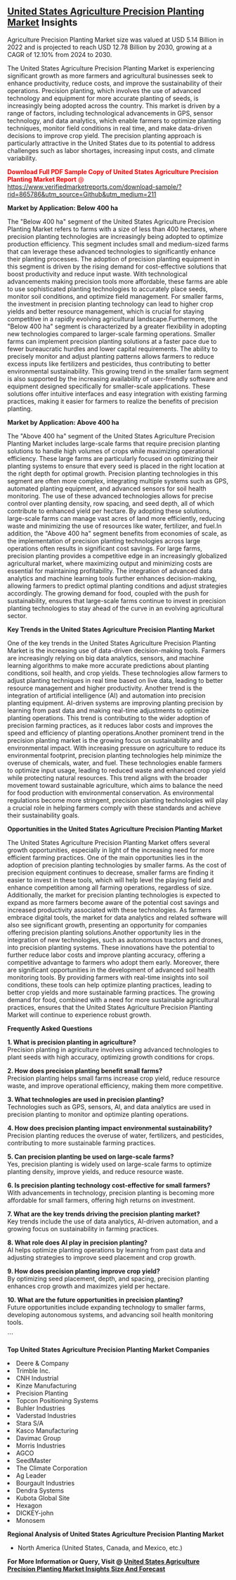 <h2><a href="https://www.verifiedmarketreports.com/download-sample/?rid=865786&amp;utm_source=Github&amp;utm_medium=211" target="_blank">United States Agriculture Precision Planting Market</a> Insights</h2><p>Agriculture Precision Planting Market size was valued at USD 5.14 Billion in 2022 and is projected to reach USD 12.78 Billion by 2030, growing at a CAGR of 12.10% from 2024 to 2030.</p><p><p>The United States Agriculture Precision Planting Market is experiencing significant growth as more farmers and agricultural businesses seek to enhance productivity, reduce costs, and improve the sustainability of their operations. Precision planting, which involves the use of advanced technology and equipment for more accurate planting of seeds, is increasingly being adopted across the country. This market is driven by a range of factors, including technological advancements in GPS, sensor technology, and data analytics, which enable farmers to optimize planting techniques, monitor field conditions in real time, and make data-driven decisions to improve crop yield. The precision planting approach is particularly attractive in the United States due to its potential to address challenges such as labor shortages, increasing input costs, and climate variability.<p><span class=""><span style="color: #ff0000;"><strong>Download Full PDF Sample Copy of United States Agriculture Precision Planting Market Report</strong> @ </span><a href="https://www.verifiedmarketreports.com/download-sample/?rid=865786&amp;utm_source=Github&amp;utm_medium=211" target="_blank">https://www.verifiedmarketreports.com/download-sample/?rid=865786&amp;utm_source=Github&amp;utm_medium=211</a></span></p></p><p><strong>Market by Application: Below 400 ha</strong></p><p>The "Below 400 ha" segment of the United States Agriculture Precision Planting Market refers to farms with a size of less than 400 hectares, where precision planting technologies are increasingly being adopted to optimize production efficiency. This segment includes small and medium-sized farms that can leverage these advanced technologies to significantly enhance their planting processes. The adoption of precision planting equipment in this segment is driven by the rising demand for cost-effective solutions that boost productivity and reduce input waste. With technological advancements making precision tools more affordable, these farms are able to use sophisticated planting technologies to accurately place seeds, monitor soil conditions, and optimize field management. For smaller farms, the investment in precision planting technology can lead to higher crop yields and better resource management, which is crucial for staying competitive in a rapidly evolving agricultural landscape.Furthermore, the "Below 400 ha" segment is characterized by a greater flexibility in adopting new technologies compared to larger-scale farming operations. Smaller farms can implement precision planting solutions at a faster pace due to fewer bureaucratic hurdles and lower capital requirements. The ability to precisely monitor and adjust planting patterns allows farmers to reduce excess inputs like fertilizers and pesticides, thus contributing to better environmental sustainability. This growing trend in the smaller farm segment is also supported by the increasing availability of user-friendly software and equipment designed specifically for smaller-scale applications. These solutions offer intuitive interfaces and easy integration with existing farming practices, making it easier for farmers to realize the benefits of precision planting.<p><strong>Market by Application: Above 400 ha</strong></p><p>The "Above 400 ha" segment of the United States Agriculture Precision Planting Market includes large-scale farms that require precision planting solutions to handle high volumes of crops while maximizing operational efficiency. These large farms are particularly focused on optimizing their planting systems to ensure that every seed is placed in the right location at the right depth for optimal growth. Precision planting technologies in this segment are often more complex, integrating multiple systems such as GPS, automated planting equipment, and advanced sensors for soil health monitoring. The use of these advanced technologies allows for precise control over planting density, row spacing, and seed depth, all of which contribute to enhanced yield per hectare. By adopting these solutions, large-scale farms can manage vast acres of land more efficiently, reducing waste and minimizing the use of resources like water, fertilizer, and fuel.In addition, the "Above 400 ha" segment benefits from economies of scale, as the implementation of precision planting technologies across large operations often results in significant cost savings. For large farms, precision planting provides a competitive edge in an increasingly globalized agricultural market, where maximizing output and minimizing costs are essential for maintaining profitability. The integration of advanced data analytics and machine learning tools further enhances decision-making, allowing farmers to predict optimal planting conditions and adjust strategies accordingly. The growing demand for food, coupled with the push for sustainability, ensures that large-scale farms continue to invest in precision planting technologies to stay ahead of the curve in an evolving agricultural sector.<p><strong>Key Trends in the United States Agriculture Precision Planting Market</strong></p><p>One of the key trends in the United States Agriculture Precision Planting Market is the increasing use of data-driven decision-making tools. Farmers are increasingly relying on big data analytics, sensors, and machine learning algorithms to make more accurate predictions about planting conditions, soil health, and crop yields. These technologies allow farmers to adjust planting techniques in real time based on live data, leading to better resource management and higher productivity. Another trend is the integration of artificial intelligence (AI) and automation into precision planting equipment. AI-driven systems are improving planting precision by learning from past data and making real-time adjustments to optimize planting operations. This trend is contributing to the wider adoption of precision farming practices, as it reduces labor costs and improves the speed and efficiency of planting operations.Another prominent trend in the precision planting market is the growing focus on sustainability and environmental impact. With increasing pressure on agriculture to reduce its environmental footprint, precision planting technologies help minimize the overuse of chemicals, water, and fuel. These technologies enable farmers to optimize input usage, leading to reduced waste and enhanced crop yield while protecting natural resources. This trend aligns with the broader movement toward sustainable agriculture, which aims to balance the need for food production with environmental conservation. As environmental regulations become more stringent, precision planting technologies will play a crucial role in helping farmers comply with these standards and achieve their sustainability goals.<p><strong>Opportunities in the United States Agriculture Precision Planting Market</strong></p><p>The United States Agriculture Precision Planting Market offers several growth opportunities, especially in light of the increasing need for more efficient farming practices. One of the main opportunities lies in the adoption of precision planting technologies by smaller farms. As the cost of precision equipment continues to decrease, smaller farms are finding it easier to invest in these tools, which will help level the playing field and enhance competition among all farming operations, regardless of size. Additionally, the market for precision planting technologies is expected to expand as more farmers become aware of the potential cost savings and increased productivity associated with these technologies. As farmers embrace digital tools, the market for data analytics and related software will also see significant growth, presenting an opportunity for companies offering precision planting solutions.Another opportunity lies in the integration of new technologies, such as autonomous tractors and drones, into precision planting systems. These innovations have the potential to further reduce labor costs and improve planting accuracy, offering a competitive advantage to farmers who adopt them early. Moreover, there are significant opportunities in the development of advanced soil health monitoring tools. By providing farmers with real-time insights into soil conditions, these tools can help optimize planting practices, leading to better crop yields and more sustainable farming practices. The growing demand for food, combined with a need for more sustainable agricultural practices, ensures that the United States Agriculture Precision Planting Market will continue to experience robust growth.<p><strong>Frequently Asked Questions</strong></p><p><strong>1. What is precision planting in agriculture?</strong><br>Precision planting in agriculture involves using advanced technologies to plant seeds with high accuracy, optimizing growth conditions for crops.</p><p><strong>2. How does precision planting benefit small farms?</strong><br>Precision planting helps small farms increase crop yield, reduce resource waste, and improve operational efficiency, making them more competitive.</p><p><strong>3. What technologies are used in precision planting?</strong><br>Technologies such as GPS, sensors, AI, and data analytics are used in precision planting to monitor and optimize planting operations.</p><p><strong>4. How does precision planting impact environmental sustainability?</strong><br>Precision planting reduces the overuse of water, fertilizers, and pesticides, contributing to more sustainable farming practices.</p><p><strong>5. Can precision planting be used on large-scale farms?</strong><br>Yes, precision planting is widely used on large-scale farms to optimize planting density, improve yields, and reduce resource waste.</p><p><strong>6. Is precision planting technology cost-effective for small farmers?</strong><br>With advancements in technology, precision planting is becoming more affordable for small farmers, offering high returns on investment.</p><p><strong>7. What are the key trends driving the precision planting market?</strong><br>Key trends include the use of data analytics, AI-driven automation, and a growing focus on sustainability in farming practices.</p><p><strong>8. What role does AI play in precision planting?</strong><br>AI helps optimize planting operations by learning from past data and adjusting strategies to improve seed placement and crop growth.</p><p><strong>9. How does precision planting improve crop yield?</strong><br>By optimizing seed placement, depth, and spacing, precision planting enhances crop growth and maximizes yield per hectare.</p><p><strong>10. What are the future opportunities in precision planting?</strong><br>Future opportunities include expanding technology to smaller farms, developing autonomous systems, and advancing soil health monitoring tools.</p>```</p><p><strong>Top United States Agriculture Precision Planting Market Companies</strong></p><div data-test-id=""><p><li>Deere & Company</li><li> Trimble Inc.</li><li> CNH Industrial</li><li> Kinze Manufacturing</li><li> Precision Planting</li><li> Topcon Positioning Systems</li><li> Buhler Industries</li><li> Vaderstad Industries</li><li> Stara S/A</li><li> Kasco Manufacturing</li><li> Davimac Group</li><li> Morris Industries</li><li> AGCO</li><li> SeedMaster</li><li> The Climate Corporation</li><li> Ag Leader</li><li> Bourgault Industries</li><li> Dendra Systems</li><li> Kubota Global Site</li><li> Hexagon</li><li> DICKEY-john</li><li> Monosem</li></p><div><strong>Regional Analysis of&nbsp;United States Agriculture Precision Planting Market</strong></div><ul><li dir="ltr"><p dir="ltr">North America&nbsp;(United States, Canada, and Mexico, etc.)</p></li></ul><p><strong>For More Information or Query, Visit @&nbsp;</strong><strong><a href="https://www.verifiedmarketreports.com/product/agriculture-precision-planting-market/?utm_source=Github&amp;utm_medium=211" target="_blank">United States Agriculture Precision Planting Market Insights Size And Forecast</a></strong></p></div>
